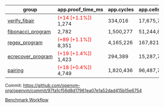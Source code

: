 | group | app.proof_time_ms | app.cycles | app.cells_used | leaf.proof_time_ms | leaf.cycles | leaf.cells_used |
| -- | -- | -- | -- | -- | -- | -- |
| [verify_fibair](https://github.com/openvm-org/openvm/blob/benchmark-results/benchmarks-pr/1527/verify_fibair-97fa1cf56d8d17961ea07e1a52dad415b15e6754.md) |<span style='color: red'>(+14 [+1.1%])</span> 1,274 |  334,016 |  17,675,786 |- | - | - |
| [fibonacci_program](https://github.com/openvm-org/openvm/blob/benchmark-results/benchmarks-pr/1527/fibonacci-97fa1cf56d8d17961ea07e1a52dad415b15e6754.md) | 2,782 |  1,500,277 |  51,244,863 |- | - | - |
| [regex_program](https://github.com/openvm-org/openvm/blob/benchmark-results/benchmarks-pr/1527/regex-97fa1cf56d8d17961ea07e1a52dad415b15e6754.md) |<span style='color: red'>(+89 [+1.1%])</span> 8,351 |  4,165,226 |  167,821,872 |- | - | - |
| [ecrecover_program](https://github.com/openvm-org/openvm/blob/benchmark-results/benchmarks-pr/1527/ecrecover-97fa1cf56d8d17961ea07e1a52dad415b15e6754.md) |<span style='color: red'>(+19 [+1.4%])</span> 1,423 |  294,389 |  15,287,786 |- | - | - |
| [pairing](https://github.com/openvm-org/openvm/blob/benchmark-results/benchmarks-pr/1527/pairing-97fa1cf56d8d17961ea07e1a52dad415b15e6754.md) |<span style='color: red'>(+18 [+0.4%])</span> 4,749 |  1,820,436 |  96,487,767 |- | - | - |


Commit: https://github.com/openvm-org/openvm/commit/97fa1cf56d8d17961ea07e1a52dad415b15e6754

[Benchmark Workflow](https://github.com/openvm-org/openvm/actions/runs/14114611549)
